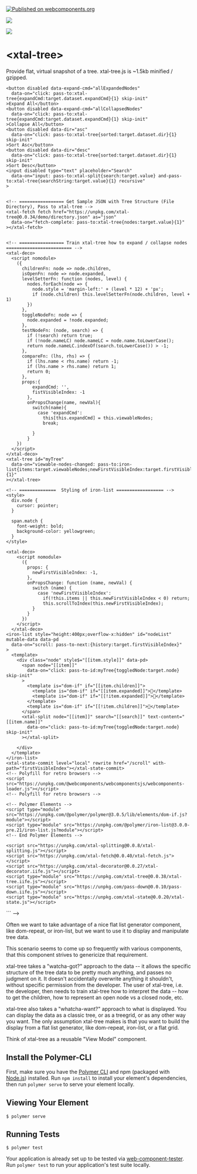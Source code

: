 [![Published on webcomponents.org](https://img.shields.io/badge/webcomponents.org-published-blue.svg)](https://www.webcomponents.org/element/bahrus/xtal-tree)

<a href="https://nodei.co/npm/xtal-tree/"><img src="https://nodei.co/npm/xtal-tree.png"></a>

<img src="http://img.badgesize.io/https://unpkg.com/xtal-tree@0.0.34/build/ES6/xtal-tree.iife.js?compression=gzip">

# \<xtal-tree\>

Provide flat, virtual snapshot of a tree.  xtal-tree.js is ~1.5kb minified / gzipped.

<!--
```
<custom-element-demo>
  <template>
  <div data-pd>
    <pass-down></pass-down>
    <xtal-state-watch watch level="local" 
      data-on="history-changed: 
                pass-to:xtal-tree{firstVisibleIndex:target.history.firstVisibleIndex}
              "
    ></xtal-state-watch>
    <h3>Basic xtal-tree demo</h3>
    <!--   Expand All / Collapse All / Sort  / Search Buttons -->
    
    <button disabled data-expand-cmd="allExpandedNodes"
      data-on="click: pass-to:xtal-tree{expandCmd:target.dataset.expandCmd}{1} skip-init"
    >Expand All</button>
    <button disabled data-expand-cmd="allCollapsedNodes"
      data-on="click: pass-to:xtal-tree{expandCmd:target.dataset.expandCmd}{1} skip-init"
    >Collapse All</button>
    <button disabled data-dir="asc"
      data-on="click: pass-to:xtal-tree{sorted:target.dataset.dir}{1} skip-init"
    >Sort Asc</button>
    <button disabled data-dir="desc"
      data-on="click: pass-to:xtal-tree{sorted:target.dataset.dir}{1} skip-init"
    >Sort Desc</button>
    <input disabled type="text" placeholder="Search"
      data-on="input: pass-to:xtal-split{search:target.value} and-pass-to:xtal-tree{searchString:target.value}{1} recursive"
    >
    

    <!-- ================= Get Sample JSON with Tree Structure (File Directory), Pass to xtal-tree -->
    <xtal-fetch fetch href="https://unpkg.com/xtal-tree@0.0.34/demo/directory.json" as="json"
      data-on="fetch-complete: pass-to:xtal-tree{nodes:target.value}{1}"
    ></xtal-fetch>
    

    <!-- ================= Train xtal-tree how to expand / collapse nodes ========================= -->
    <xtal-deco>
      <script nomodule>
        ({
          childrenFn: node => node.children,
          isOpenFn: node => node.expanded,
          levelSetterFn: function (nodes, level) {
            nodes.forEach(node => {
              node.style = 'margin-left:' + (level * 12) + 'px';
              if (node.children) this.levelSetterFn(node.children, level + 1)
            })
          },
          toggleNodeFn: node => {
            node.expanded = !node.expanded;
          },
          testNodeFn: (node, search) => {
            if (!search) return true;
            if (!node.nameLC) node.nameLC = node.name.toLowerCase();
            return node.nameLC.indexOf(search.toLowerCase()) > -1;
          },
          compareFn: (lhs, rhs) => {
            if (lhs.name < rhs.name) return -1;
            if (lhs.name > rhs.name) return 1;
            return 0;
          },
          props:{
              expandCmd: '',
              fistVisibleIndex: -1
            },
            onPropsChange(name, newVal){
              switch(name){
                case 'expandCmd':
                  this[this.expandCmd] = this.viewableNodes;
                  break;
                  
              }
            }
        })
      </script>
    </xtal-deco>
    <xtal-tree id="myTree"
      data-on="viewable-nodes-changed: pass-to:iron-list{items:target.viewableNodes;newFirstVisibleIndex:target.firstVisibleIndex}{1}"
    ></xtal-tree>

    <!-- ==============  Styling of iron-list ================== -->
    <style>
      div.node {
        cursor: pointer;
      }

      span.match {
        font-weight: bold;
        background-color: yellowgreen;
      }
    </style>
    
    <xtal-deco>
        <script nomodule>
          ({
            props: {
              newFirstVisibleIndex: -1,
            },
            onPropsChange: function (name, newVal) {
              switch (name) {
                case 'newFirstVisibleIndex':
                  if(!this.items || this.newFirstVisibleIndex < 0) return;
                  this.scrollToIndex(this.newFirstVisibleIndex);
              }
            }
          })
        </script>
      </xtal-deco>
    <iron-list style="height:400px;overflow-x:hidden" id="nodeList" mutable-data data-pd
      data-on="scroll: pass-to-next:{history:target.firstVisibleIndex}"
    >
      <template>
        <div class="node" style$="[[item.style]]" data-pd>
          <span node="[[item]]"
            data-on="click: pass-to-id:myTree{toggledNode:target.node} skip-init"
          >
            <template is="dom-if" if="[[item.children]]">
              <template is="dom-if" if="[[item.expanded]]">📖</template>
              <template is="dom-if" if="[[!item.expanded]]">📕</template>
            </template>
            <template is="dom-if" if="[[!item.children]]">📝</template>
          </span>
          <xtal-split node="[[item]]" search="[[search]]" text-content="[[item.name]]"
            data-on="click: pass-to-id:myTree{toggledNode:target.node} skip-init"
          ></xtal-split>
          
        </div>
      </template>
    </iron-list>
    <xtal-state-commit level="local" rewrite href="/scroll" with-path="firstVisibleIndex"></xtal-state-commit>
    <!-- Polyfill for retro browsers -->
    <script src="https://unpkg.com/@webcomponents/webcomponentsjs/webcomponents-loader.js"></script>
    <!-- Polyfill for retro browsers -->

    <!-- Polymer Elements -->
    <script type="module" src="https://unpkg.com/@polymer/polymer@3.0.5/lib/elements/dom-if.js?module"></script>
    <script type="module" src="https://unpkg.com/@polymer/iron-list@3.0.0-pre.21/iron-list.js?module"></script>
    <!-- End Polymer Elements -->

    <script src="https://unpkg.com/xtal-splitting@0.0.8/xtal-splitting.js"></script>
    <script src="https://unpkg.com/xtal-fetch@0.0.40/xtal-fetch.js"></script>
    <script src="https://unpkg.com/xtal-decorator@0.0.27/xtal-decorator.iife.js"></script>
    <script type="module" src="https://unpkg.com/xtal-tree@0.0.38/xtal-tree.iife.js"></script>
    <script type="module" src="https://unpkg.com/pass-down@0.0.10/pass-down.iife.js"></script>
    <script type="module" src="https://unpkg.com/xtal-state@0.0.20/xtal-state.js"></script>
  </div>
  </template>
</custom-element-demo>
```
-->

Often we want to take advantage of a nice flat list generator component, like dom-repeat, or iron-list, but we want to use it to display and manipulate tree data.

This scenario seems to come up so frequently with various components, that this component strives to genericize that requirement.

xtal-tree takes a "watcha-got?" approach to the data -- it allows the specific structure of the tree data to be pretty much anything, and passes no judgment on it.   It doesn't accidentally overwrite anything it shouldn't, without specific permission from the developer. The user of xtal-tree, i.e. the developer, then needs to train xtal-tree how to interpret the data -- how to get the children, how to represent an open node vs a closed node, etc.

xtal-tree also takes a "whatcha-want?" approach to what is displayed.  You can display the data as a classic tree, or as a treegrid, or as any other way you want.  The only assumption xtal-tree makes is that you want to build the display from a flat list generator, like dom-repeat, iron-list, or a flat grid.  

Think of xtal-tree as a reusable "View Model" component.


## Install the Polymer-CLI

First, make sure you have the [Polymer CLI](https://www.npmjs.com/package/polymer-cli) and npm (packaged with [Node.js](https://nodejs.org)) installed. Run `npm install` to install your element's dependencies, then run `polymer serve` to serve your element locally.

## Viewing Your Element

```
$ polymer serve
```

## Running Tests

```
$ polymer test
```

Your application is already set up to be tested via [web-component-tester](https://github.com/Polymer/web-component-tester). Run `polymer test` to run your application's test suite locally.
